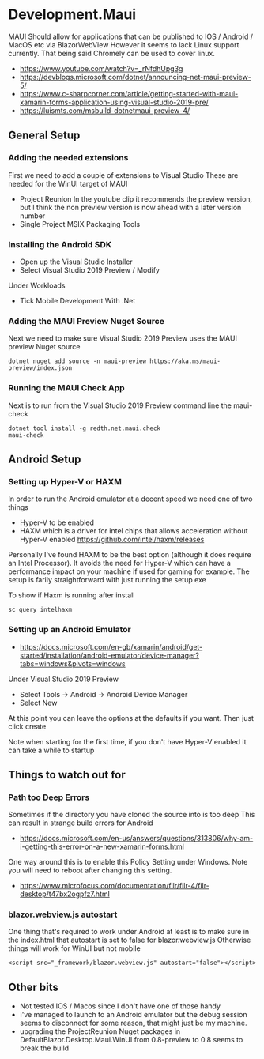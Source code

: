 # Development.Maui

MAUI Should allow for applications that can be published to IOS / Android / MacOS etc via BlazorWebView
However it seems to lack Linux support currently.
That being said Chromely can be used to cover linux.

  * https://www.youtube.com/watch?v=_rNfdhUpg3g
  * https://devblogs.microsoft.com/dotnet/announcing-net-maui-preview-5/
  * https://www.c-sharpcorner.com/article/getting-started-with-maui-xamarin-forms-application-using-visual-studio-2019-pre/
  * https://luismts.com/msbuild-dotnetmaui-preview-4/


## General Setup

### Adding the needed extensions

First we need to add a couple of extensions to Visual Studio
These are needed for the WinUI target of MAUI

  * Project Reunion
    In the youtube clip it recommends the preview version, but I think the non preview version is now ahead with a later version number
  * Single Project MSIX Packaging Tools

### Installing the Android SDK

  * Open up the Visual Studio Installer
  * Select Visual Studio 2019 Preview / Modify

Under Workloads

  * Tick Mobile Development With .Net

### Adding the MAUI Preview Nuget Source

Next we need to make sure Visual Studio 2019 Preview uses the MAUI preview Nuget source
```
dotnet nuget add source -n maui-preview https://aka.ms/maui-preview/index.json
```

### Running the MAUI Check App

Next is to run from the Visual Studio 2019 Preview command line the maui-check
```
dotnet tool install -g redth.net.maui.check
maui-check
```

## Android Setup

### Setting up Hyper-V or HAXM

In order to run the Android emulator at a decent speed we need one of two things

  * Hyper-V to be enabled
  * HAXM which is a driver for intel chips that allows acceleration without Hyper-V enabled
    https://github.com/intel/haxm/releases

Personally I've found HAXM to be the best option (although it does require an Intel Processor).
It avoids the need for Hyper-V which can have a performance impact on your machine if used for gaming for example.
The setup is farily straightforward with just running the setup exe

To show if Haxm is running after install
```
sc query intelhaxm
```

### Setting up an Android Emulator

  * https://docs.microsoft.com/en-gb/xamarin/android/get-started/installation/android-emulator/device-manager?tabs=windows&pivots=windows

Under Visual Studio 2019 Preview

  * Select Tools -> Android -> Android Device Manager
  * Select New

At this point you can leave the options at the defaults if you want.
Then just click create

Note when starting for the first time, if you don't have Hyper-V enabled it can take a while to startup


## Things to watch out for

### Path too Deep Errors

Sometimes if the directory you have cloned the source into is too deep
This can result in strange build errors for Android

  * https://docs.microsoft.com/en-us/answers/questions/313806/why-am-i-getting-this-error-on-a-new-xamarin-forms.html

One way around this is to enable this Policy Setting under Windows.
Note you will need to reboot after changing this setting.

  * https://www.microfocus.com/documentation/filr/filr-4/filr-desktop/t47bx2ogpfz7.html

### blazor.webview.js autostart

One thing that's required to work under Android at least is to make sure in the index.html
that autostart is set to false for blazor.webview.js
Otherwise things will work for WinUI but not mobile

```
<script src="_framework/blazor.webview.js" autostart="false"></script>
```

## Other bits

  * Not tested IOS / Macos since I don't have one of those handy
  * I've managed to launch to an Android emulator but the debug session seems to disconnect for some reason, that might just be my machine.
  * upgrading the ProjectReunion Nuget packages in DefaultBlazor.Desktop.Maui.WinUI from 0.8-preview to 0.8 seems to break the build
